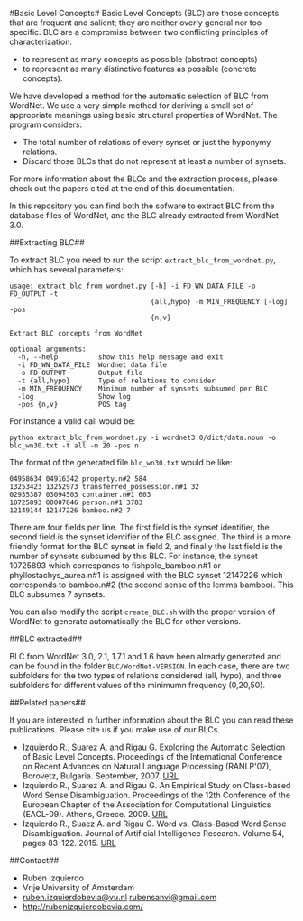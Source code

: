 #Basic Level Concepts#
Basic Level Concepts (BLC) are those concepts that are frequent and salient; they are neither overly general nor too specific.
BLC are a compromise between two conflicting principles of characterization:

+ to represent as many concepts as possible (abstract concepts)
+ to represent as many distinctive features as possible (concrete concepts).

We have developed a method for the automatic selection of BLC from WordNet.  We use a very simple method for deriving a small set
of appropriate meanings using basic structural properties of WordNet. The program considers:

+ The total number of relations of every synset or just the hyponymy relations.
+ Discard those BLCs that do not represent at least a number of synsets.

For more information about the BLCs and the extraction process, please check out the papers cited at the end of this documentation.

In this repository you can find both the sofware to extract BLC from the database files of WordNet, and the BLC already extracted
from WordNet 3.0.

##Extracting BLC##

To extract BLC you need to run the script `extract_blc_from_wordnet.py`, which has several parameters:
```shell
usage: extract_blc_from_wordnet.py [-h] -i FD_WN_DATA_FILE -o FD_OUTPUT -t
                                   {all,hypo} -m MIN_FREQUENCY [-log] -pos
                                   {n,v}

Extract BLC concepts from WordNet

optional arguments:
  -h, --help          show this help message and exit
  -i FD_WN_DATA_FILE  Wordnet data file
  -o FD_OUTPUT        Output file
  -t {all,hypo}       Type of relations to consider
  -m MIN_FREQUENCY    Minimum number of synsets subsumed per BLC
  -log                Show log
  -pos {n,v}          POS tag
```

For instance a valid call would be:
```shell
python extract_blc_from_wordnet.py -i wordnet3.0/dict/data.noun -o blc_wn30.txt -t all -m 20 -pos n
```

The format of the generated file `blc_wn30.txt` would be like:
```shell
04958634 04916342 property.n#2 584
13253423 13252973 transferred_possession.n#1 32
02935387 03094503 container.n#1 603 
10725893 00007846 person.n#1 3783
12149144 12147226 bamboo.n#2 7
```

There are four fields per line. The first field is the synset identifier, the second field is the synset identifier of the BLC assigned.
The third is a more friendly format for the BLC synset in field 2, and finally the last field is the number of synsets subsumed by this BLC.
For instance, the synset 10725893 which corresponds to fishpole_bamboo.n#1 or phyllostachys_aurea.n#1 is assigned with the BLC synset 12147226
which corresponds to bamboo.n#2 (the second sense of the lemma bamboo). This BLC subsumes 7 synsets.

You can also modify the script `create_BLC.sh` with the proper version of WordNet to generate automatically the BLC for other versions.

##BLC extracted##

BLC from WordNet 3.0, 2.1, 1.7.1 and 1.6 have been already generated and can be found in the folder `BLC/WordNet-VERSION`. In each case, there are two subfolders for the two types of
relations considered (all, hypo), and three subfolders for different values of the minimumn frequency (0,20,50).

##Related papers##

If you are interested in further information about the BLC you can read these publications. Please cite us if you make use of our BLCs.

+ Izquierdo R., Suarez A. and Rigau G. Exploring the Automatic Selection of Basic Level Concepts. Proceedings of the International Conference on Recent Advances on Natural Language Processing (RANLP'07), Borovetz, Bulgaria. September, 2007. [URL](http://hdl.handle.net/10045/2522) 
+ Izquierdo R., Suarez A. and Rigau G. An Empirical Study on Class-based Word Sense Disambiguation. Proceedings of the 12th Conference of the European Chapter of the Association for Computational Linguistics (EACL-09). Athens, Greece. 2009. [URL](http://dl.acm.org/citation.cfm?id=1609110)
+ Izquierdo R., Suaez A. and Rigau G. Word vs. Class-Based Word Sense Disambiguation. Journal of Artificial Intelligence Research. Volume 54, pages 83-122. 2015. [URL](http://jair.org/papers/paper4727.html)

##Contact##
* Ruben Izquierdo
* Vrije University of Amsterdam
* ruben.izquierdobevia@vu.nl  rubensanvi@gmail.com
* http://rubenizquierdobevia.com/

